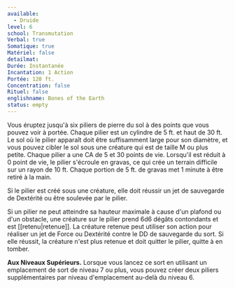 ```yaml
---
available:
  - Druide
level: 6
school: Transmutation
Verbal: true
Somatique: true
Matériel: false
detailmat:
Durée: Instantanée
Incantation: 1 Action
Portée: 120 ft.
Concentration: false
Rituel: false
englishname: Bones of the Earth
status: empty
---
```

Vous éruptez jusqu'à six piliers de pierre du sol à des points que vous pouvez voir à portée. Chaque pilier est un cylindre de 5 ft. et haut de 30 ft. Le sol où le pilier apparaît doit être suffisamment large pour son diamètre, et vous pouvez cibler le sol sous une créature qui est de taille M ou plus petite. Chaque pilier a une CA de 5 et 30 points de vie. Lorsqu'il est réduit à 0 point de vie, le pilier s'écroule en gravas, ce qui crée un terrain difficile sur un rayon de 10 ft. Chaque portion de 5 ft. de gravas met 1 minute à être retiré à la main.

Si le pilier est créé sous une créature, elle doit réussir un jet de sauvegarde de Dextérité ou être soulevée par le pilier.

Si un pilier ne peut atteindre sa hauteur maximale à cause d'un plafond ou d'un obstacle, une créature sur le pilier prend 6d6 dégâts contondants et est [[retenu|retenue]]. La créature retenue peut utiliser son action pour réaliser un jet de Force ou Dextérité contre le DD de sauvegarde du sort. Si elle réussit, la créature n'est plus retenue et doit quitter le pilier, quitte à en tomber.

__Aux Niveaux Supérieurs.__ Lorsque vous lancez ce sort en utilisant un emplacement de sort de niveau 7 ou plus, vous pouvez créer deux piliers supplémentaires par niveau d'emplacement au-delà du niveau 6.
